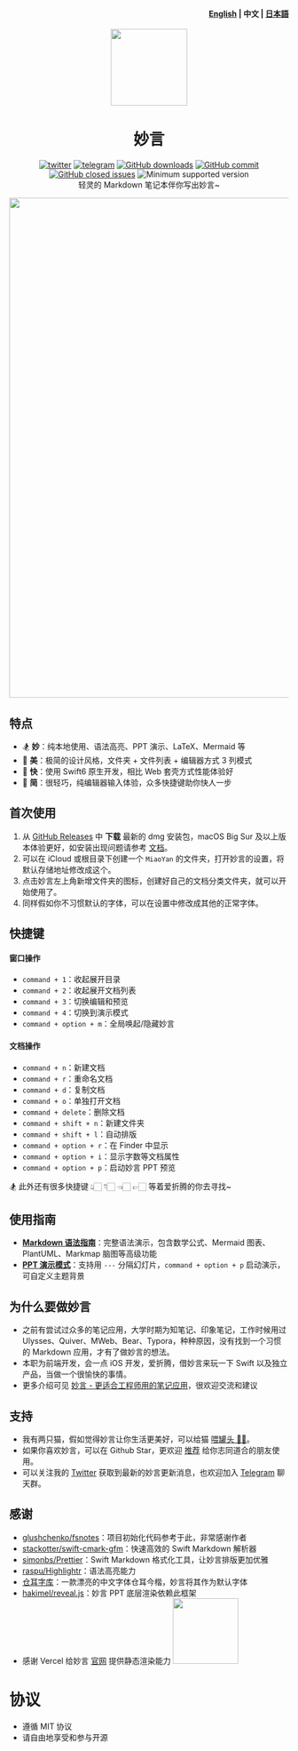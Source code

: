 <h4 align="right"><strong><a href="https://github.com/tw93/MiaoYan/blob/master/README_EN.md">English</a></strong> | 中文 | <strong><a href="https://github.com/tw93/MiaoYan/blob/master/README_JP.md">日本語</a></strong></h4>

<p align="center">
  <a href="https://miaoyan.app/" target="_blank"><img src=https://gw.alipayobjects.com/zos/k/t0/43.png width=138 /></a>
  <h1 align="center">妙言</h1>
  <div align="center">
    <a href="https://twitter.com/HiTw93" target="_blank">
      <img alt="twitter" src="https://img.shields.io/badge/follow-Tw93-red?style=flat-square&logo=Twitter"></a>
    <a href="https://t.me/+GclQS9ZnxyI2ODQ1" target="_blank">
      <img alt="telegram" src="https://img.shields.io/badge/chat-telegram-blueviolet?style=flat-square&logo=Telegram"></a>
     <a href="https://github.com/tw93/MiaoYan/releases" target="_blank">
      <img alt="GitHub downloads" src="https://img.shields.io/github/downloads/tw93/MiaoYan/total.svg?style=flat-square"></a>
    <a href="https://github.com/tw93/MiaoYan/commits" target="_blank">
      <img alt="GitHub commit" src="https://img.shields.io/github/commit-activity/m/tw93/MiaoYan?style=flat-square"></a>
    <a href="https://github.com/tw93/MiaoYan/issues?q=is%3Aissue+is%3Aclosed" target="_blank">
      <img alt="GitHub closed issues" src="https://img.shields.io/github/issues-closed/tw93/MiaoYan.svg?style=flat-square"></a>
    <img alt="Minimum supported version" src="https://img.shields.io/badge/macOS-10.15%2B-orange?style=flat-square">
  </div>
  <div align="center">轻灵的 Markdown 笔记本伴你写出妙言~</div>
</p>

<img src="https://raw.githubusercontent.com/tw93/static/master/miaoyan/newmiaoyan.gif" width="900px" />

## 特点

- 🏂 **妙**：纯本地使用、语法高亮、PPT 演示、LaTeX、Mermaid 等
- 🎊 **美**：极简的设计风格，文件夹 + 文件列表 + 编辑器方式 3 列模式
- 🚄 **快**：使用 Swift6 原生开发，相比 Web 套壳方式性能体验好
- 🥛 **简**：很轻巧，纯编辑器输入体验，众多快捷键助你快人一步

## 首次使用

1. 从 <a href="https://github.com/tw93/MiaoYan/releases" target="_blank">GitHub Releases</a> 中 **下载** 最新的 dmg 安装包，macOS Big Sur 及以上版本体验更好，如安装出现问题请参考 [文档](https://zhuanlan.zhihu.com/p/135948430)。
2. 可以在 iCloud 或根目录下创建一个 `MiaoYan` 的文件夹，打开妙言的设置，将默认存储地址修改成这个。
3. 点击妙言左上角新增文件夹的图标，创建好自己的文档分类文件夹，就可以开始使用了。
4. 同样假如你不习惯默认的字体，可以在设置中修改成其他的正常字体。

## 快捷键

#### 窗口操作

- `command + 1`：收起展开目录
- `command + 2`：收起展开文档列表
- `command + 3`：切换编辑和预览
- `command + 4`：切换到演示模式
- `command + option + m`：全局唤起/隐藏妙言

#### 文档操作

- `command + n`：新建文档
- `command + r`：重命名文档
- `command + d`：复制文档
- `command + o`：单独打开文档
- `command + delete`：删除文档
- `command + shift + n`：新建文件夹
- `command + shift + l`：自动排版
- `command + option + r`：在 Finder 中显示
- `command + option + i`：显示字数等文档属性
- `command + option + p`：启动妙言 PPT 预览

🏂 此外还有很多快捷键 👆🏻 👇🏻 👈🏻 👉🏻 等着爱折腾的你去寻找~

## 使用指南

- [**Markdown 语法指南**](Resources/Initial/妙言%20Markdown%20语法指南.md)：完整语法演示，包含数学公式、Mermaid 图表、PlantUML、Markmap 脑图等高级功能
- [**PPT 演示模式**](Resources/Initial/妙言%20PPT.md)：支持用 `---` 分隔幻灯片，`command + option + p` 启动演示，可自定义主题背景

## 为什么要做妙言

- 之前有尝试过众多的笔记应用，大学时期为知笔记、印象笔记，工作时候用过 Ulysses、Quiver、MWeb、Bear、Typora，种种原因，没有找到一个习惯的 Markdown 应用，才有了做妙言的想法。
- 本职为前端开发，会一点 iOS 开发，爱折腾，借妙言来玩一下 Swift 以及独立产品，当做一个很愉快的事情。
- 更多介绍可见 [妙言 - 更适合工程师用的笔记应用](https://tw93.fun/2022-09-09/miaoyan.html)，很欢迎交流和建议

## 支持

- 我有两只猫，假如觉得妙言让你生活更美好，可以给猫 <a href="https://miaoyan.app/cats.html" target="_blank">喂罐头 🥩🍤</a>。
- 如果你喜欢妙言，可以在 Github Star，更欢迎 [推荐](https://twitter.com/intent/tweet?text=%23%E5%A6%99%E8%A8%80%20-%20%E4%B8%80%E4%B8%AA%E7%AE%80%E6%B4%81%E5%A5%BD%E7%9C%8B%E7%9A%84%E5%BC%80%E6%BA%90%E7%9A%84%20Mac%20%20Markdown%20%E7%BC%96%E8%BE%91%E5%99%A8%EF%BC%8C%E6%B2%A1%E6%9C%89%E4%BB%BB%E4%BD%95%E5%A4%9A%E4%BD%99%E7%9A%84%E5%8A%9F%E8%83%BD%EF%BC%8C%E4%BD%BF%E7%94%A8%E5%8E%9F%E7%94%9F%20Swift%20%E5%BC%80%E5%8F%91%EF%BC%8C%E8%BD%BB%E9%87%8F%E6%80%A7%E8%83%BD%E9%AB%98%EF%BC%8C%E5%AE%89%E5%85%A8%E7%BA%AF%E6%9C%AC%E5%9C%B0%E4%BD%BF%E7%94%A8%EF%BC%8C%E5%85%B7%E5%A4%87%E8%AF%AD%E6%B3%95%E9%AB%98%E4%BA%AE%E3%80%81%E9%BB%91%E6%9A%97%E6%A8%A1%E5%BC%8F%E3%80%81%E8%87%AA%E5%8A%A8%E6%A0%BC%E5%BC%8F%E5%8C%96%E3%80%81%E5%8D%95%E7%8B%AC%E7%BC%96%E8%BE%91%E3%80%81%E6%BC%94%E7%A4%BA%E6%A8%A1%E5%BC%8F%E3%80%81%E5%9B%BE%E5%BA%8A%E7%AD%89%E5%8A%9F%E8%83%BD%E3%80%82&url=https://github.com/tw93/MiaoYan) 给你志同道合的朋友使用。
- 可以关注我的 [Twitter](https://twitter.com/HiTw93) 获取到最新的妙言更新消息，也欢迎加入 [Telegram](https://t.me/+GclQS9ZnxyI2ODQ1) 聊天群。

## 感谢

- <a href="https://github.com/glushchenko/fsnotes" target="_blank">glushchenko/fsnotes</a>：项目初始化代码参考于此，非常感谢作者
- <a href="https://github.com/stackotter/swift-cmark-gfm" target="_blank">stackotter/swift-cmark-gfm</a>：快速高效的 Swift Markdown 解析器
- <a href="https://github.com/simonbs/Prettier" target="_blank">simonbs/Prettier</a>：Swift Markdown 格式化工具，让妙言排版更加优雅
- <a href="https://github.com/raspu/Highlightr" target="_blank">raspu/Highlightr</a>：语法高亮能力
- <a href="https://tsanger.cn/product" target="_blank">仓耳字库</a>：一款漂亮的中文字体仓耳今楷，妙言将其作为默认字体
- <a href="https://github.com/hakimel/reveal.js" target="_blank">hakimel/reveal.js</a>：妙言 PPT 底层渲染依赖此框架
- 感谢 Vercel 给妙言 [官网](https://miaoyan.app/) 提供静态渲染能力
    <a href="https://vercel.com?utm_source=tw93&utm_campaign=oss"><img
        src=https://gw.alipayobjects.com/zos/k/wr/powered-by-vercel.svg
        width="118px"/></a>

# 协议

- 遵循 MIT 协议
- 请自由地享受和参与开源
